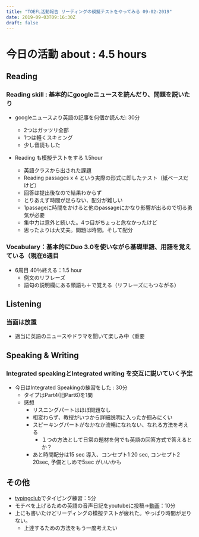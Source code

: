 ```yaml
---
title: "TOEFL活動報告 リーディングの模擬テストをやってみる 09-02-2019"
date: 2019-09-03T09:16:30Z
draft: false
---
```


# 今日の活動 about : 4.5 hours


## Reading
### Reading skill : 基本的にgoogleニュースを読んだり、問題を説いたり
* googleニュースより英語の記事を何個か読んだ: 30分
  * 2つはガッツリ全部
  * 1つは軽くスキミング
  * 少し音読もした

* Reading も模擬テストをする 1.5hour
  * 英語クラスから出された課題
  * Reading passages x 4 という実際の形式に即したテスト（紙ベースだけど）
  * 回答は提出後なので結果わからず
  * とりあえず時間が足らない、配分が難しい
  * 1passageに時間をかけると他のpassageにかなり影響が出るので切る勇気が必要
  * 集中力は意外と続いた。4つ目がちょっと危なかったけど
  * 思ったよりは大丈夫。問題は時間。そして配分
<!-- * TOEFL、リーディング問題を少し解く 30分
  * 英語クラスの出した宿題
  * 19.5分 正答率 11/14
  * やっぱリーディング難しいわ
  * 日本語訳読んでも難しい
  * 難しい内容を扱ってると認識し直す
  * でも20分以内に解けるようになってきた
  * 本当に嬉しい -->
<!-- * 「英文標準問題精講」を読んで文法を勉強、整理 0.5時間
  * 本のpassageを3つ読む -->
  <!-- * また躓いた文法→関係詞について整理、typoraでメモる -->
<!-- * TOEFL、リーディング問題集を少しといた：30分
  * https://www.amazon.co.jp/dp/4862902014
  * 正答率11/15、時間23分
  * 語彙問題はほぼ正解だった
  * １つ、問題文をよく読まずにみすったケアレスミス
  * 最後の分類問題で分類の認識をミスって全滅。どんまい -->


### Vocabulary：基本的にDuo 3.0を使いながら基礎単語、用語を覚えている（現在6週目
* 6周目 40％終える：1.5 hour
  * 例文のリフレーズ
  * 語句の説明欄にある類語も＋で覚える（リフレーズにもつながる）

## Listening
### 当面は放置
<!-- * 英語学校で小規模の模擬テストを実施
  * 全然練習してないのにほぼ満点だった
  * 毎日練習してるReadingとこの差はいったい…(´；ω；｀) -->
<!-- * 一番まだマシなので優先順位として一番下
* (Speakingも同じ姿勢をとってたらかなりできなくて焦った経緯があるが…(；・∀・)) -->
* 適当に英語のニュースやドラマを聞いて楽しみ中（重要

## Speaking & Writing
###  Integrated speakingとIntegrated writing を交互に説いていく予定
<!-- * 今日はIntegrated Writingの練習をした : 40分
  * 感想
    * 結果はなかなかボロボロ
    * リーディング、３つのサポートのうち２つを理解できず（2と3
    * リスニングも２つ理解できず（1と3
    * ライティングも時間間に合わず
    * 結果60％くらいのでき
    * 久々にやる、疲れた状態でやる、今回の題材がまた難しいという悪条件だった
    * 悪条件だとしても文章と途中で終わる…とかではなくなんとなく浅く広く終わらせる手段を非常用に身に着けたい
    * そして本番でもそういう事が1回はどこかであり、気にせず進めるようにしたい -->


<!--### TIPS
 * Readingは読むのきついが、メイントピック、そして各サポートの最初、最後の文は抑える
     * 最悪あとから読めるので落ち着いて ＋ 意外と書く時間は余裕ありそう
 * Listeningが意外と要。一度しか聞けない。
       * ３つのサポートを広く浅く（１つを詳しくより、３つ揃える方が大事）
      * もし聞けたら１つサポートについて２つ内容をGET → ＋α用
 * ワケワカメでもWritingはoutlineのテンプレを利用すれば大方はうまるので最悪ごまかしで＾＾
 * 最初＋αなしの軽量版を作る→時間に応じて＋αをつけるのがありかも -->

* 今日はIntegrated Speakingの練習をした : 30分
  * タイプはPart4(旧Part6)を1問
  * 感想
    * リスニングパートはほぼ問題なし
    * 相変わらず、教授がいつから詳細説明に入ったか掴みにくい
    * スピーキングパートがなかなか流暢になれない、なれる方法を考える
      * １つの方法として日常の題材を何でも英語の回答方式で答えるとか？
    * あと時間配分は15 sec 導入、コンセプト1 20 sec, コンセプト2 20sec, 予備としめで5sec がいいかも


## その他
* [typingclub](https://www.typingclub.com/)でタイピング練習：5分
* モチベを上げるための英語の音声日記をyoutubeに投稿→[動画](https://youtu.be/xLnjh5gB47s)：10分
* 上にも書いたけどリーディングの模擬テストが疲れた。やっぱり時間が足りない。
  * 上達するための方法をもう一度考えたい